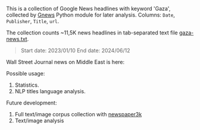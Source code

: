 This is a collection of Google News headlines with keyword 'Gaza', collected by [Gnews](https://pypi.org/project/gnews/) Python module for later analysis.
Columns:
`Date`, `Publisher`, `Title`, `url`.

The collection counts ~11,5K news headlines in tab-separated text file [gaza-news.txt](https://github.com/evgeny-kolonsky/gaza-news/blob/main/gaza-news.txt).
> Start date: 2023/01/10
> End date: 2024/06/12 

Wall Street Journal news on Middle East is here: 

Possible usage:
1. Statistics.
2. NLP titles language analysis.

Future development:
1. Full text/image corpus collection with [newspaper3k](https://newspaper.readthedocs.io/en/latest/)
2. Text/image analysis 
